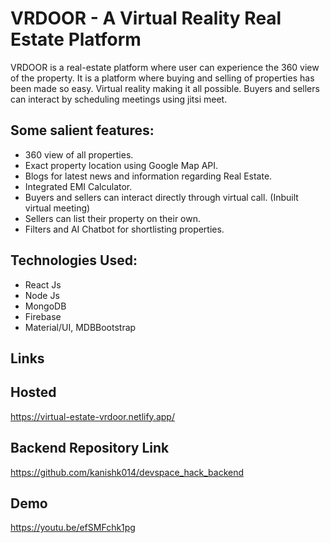 # VRDOOR - A Virtual Reality Real Estate Platform

VRDOOR is a real-estate platform where user can experience the 360 view of the property. It is a platform where buying and selling of properties has been made so easy. Virtual reality making it all possible. Buyers and sellers can interact by scheduling meetings using jitsi meet.


## Some salient features:
- 360 view of all properties.
- Exact property location using Google Map API.
- Blogs for latest news and information regarding Real Estate.
- Integrated EMI Calculator.
- Buyers and sellers can interact directly through virtual call. (Inbuilt virtual meeting)
- Sellers can list their property on their own.
- Filters and AI Chatbot for shortlisting properties.

## Technologies Used:
- React Js
- Node Js
- MongoDB
- Firebase
- Material/UI, MDBBootstrap

## Links

## Hosted 
https://virtual-estate-vrdoor.netlify.app/

## Backend Repository Link
https://github.com/kanishk014/devspace_hack_backend

## Demo
https://youtu.be/efSMFchk1pg

